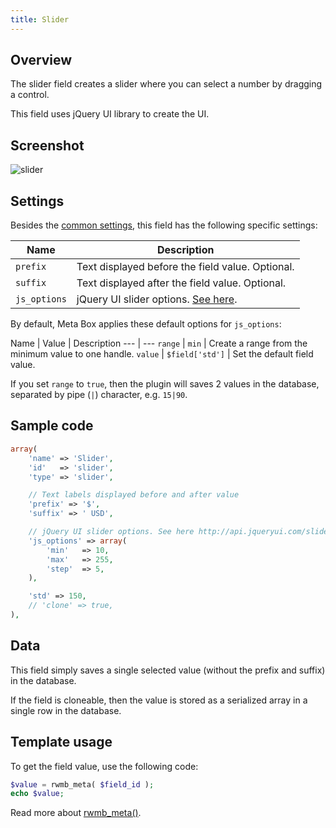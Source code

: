 ```yaml
---
title: Slider
---
```


## Overview

The slider field creates a slider where you can select a number by dragging a control.

This field uses jQuery UI library to create the UI.

## Screenshot

![slider](https://i.imgur.com/voHxzpJ.png)

## Settings

Besides the [common settings](/field-settings/), this field has the following specific settings:

Name | Description
--- | ---
`prefix` | Text displayed before the field value. Optional.
`suffix` | Text displayed after the field value. Optional.
`js_options` | jQuery UI slider options. [See here](https://api.jqueryui.com/slider/).

By default, Meta Box applies these default options for `js_options`:

Name | Value | Description
--- | ---
`range` | `min` | Create a range from the minimum value to one handle.
`value` | `$field['std']` | Set the default field value.

If you set `range` to `true`, then the plugin will saves 2 values in the database, separated by pipe (`|`) character, e.g. `15|90`.

## Sample code

```php
array(
    'name' => 'Slider',
    'id'   => 'slider',
    'type' => 'slider',

    // Text labels displayed before and after value
    'prefix' => '$',
    'suffix' => ' USD',

    // jQuery UI slider options. See here http://api.jqueryui.com/slider/
    'js_options' => array(
        'min'   => 10,
        'max'   => 255,
        'step'  => 5,
    ),

    'std' => 150,
    // 'clone' => true,
),
```

## Data

This field simply saves a single selected value (without the prefix and suffix) in the database.

If the field is cloneable, then the value is stored as a serialized array in a single row in the database.

## Template usage

To get the field value, use the following code:

```php
$value = rwmb_meta( $field_id );
echo $value;
```

Read more about [rwmb_meta()](/rwmb-meta/).
